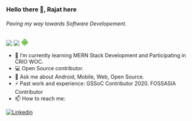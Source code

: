 ### Hello there 👋, Rajat here 
###### Paving my way towards Software Developement.
<code><img height="20" src="https://user-images.githubusercontent.com/42747200/46140125-da084900-c26d-11e8-8ea7-c45ae6306309.png"></code>
<code><img height="20" src="https://e7.pngegg.com/pngimages/785/145/png-clipart-java-development-kit-software-development-kit-computer-programming-computer-icons-programming-language-icon-text-logo-thumbnail.png"></code>
<code><img height="20" src="https://raw.githubusercontent.com/github/explore/80688e429a7d4ef2fca1e82350fe8e3517d3494d/topics/android/android.png"></code>



- 🔭 I’m currently learning MERN Stack Development and Participating in CRIO WOC.
- 💻 Open Source contributor.
- 💬 Ask me about Android, Mobile, Web, Open Source.
- ⚡ Past work and experience: GSSoC Contributor 2020. FOSSASIA Contributor
- 📫 How to reach me:

[![Linkedin](https://img.shields.io/badge/LinkedIn-blue.svg?style=for-the-badge&logo=linkedin)](https://www.linkedin.com/in/991rajat/)
<!--
<a href="https://github.com/991rajat">
 <img align="center" src="https://github-readme-stats.vercel.app/api?username=991rajat&show_icons=true&theme=dracula&line_height=27" alt="Rajat's github stats"/>
</a>


